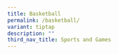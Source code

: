 ```yaml
---
title: Basketball
permalink: /basketball/
variant: tiptap
description: ""
third_nav_title: Sports and Games
---
```

